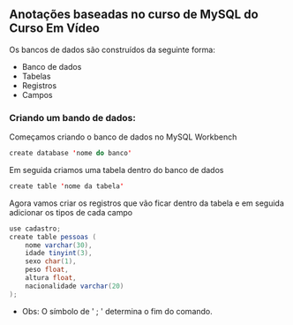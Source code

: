 ## Anotações baseadas no curso de MySQL do Curso Em Vídeo
Os bancos de dados são construídos da seguinte forma:
- Banco de dados
- Tabelas
- Registros
- Campos
### Criando um bando de dados:
Começamos criando o banco de dados no MySQL Workbench
```java
create database 'nome do banco'
```
Em seguida criamos uma tabela dentro do banco de dados
``` java
create table 'nome da tabela'
```
Agora vamos criar os registros que vão ficar dentro da tabela e em seguida adicionar os tipos de cada campo

``` java
use cadastro;
create table pessoas (
    nome varchar(30),
    idade tinyint(3),
    sexo char(1),
    peso float,
    altura float,
    nacionalidade varchar(20)
);
```
- Obs: O símbolo de ' ; ' determina o fim do comando.
